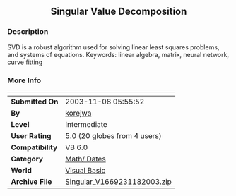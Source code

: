 ﻿<div align="center">

## Singular Value Decomposition


</div>

### Description

SVD is a robust algorithm used for solving linear least squares problems, and systems of equations. Keywords: linear algebra, matrix, neural network, curve fitting
 
### More Info
 


<span>             |<span>
---                |---
**Submitted On**   |2003-11-08 05:55:52
**By**             |[korejwa](https://github.com/Planet-Source-Code/PSCIndex/blob/master/ByAuthor/korejwa.md)
**Level**          |Intermediate
**User Rating**    |5.0 (20 globes from 4 users)
**Compatibility**  |VB 6\.0
**Category**       |[Math/ Dates](https://github.com/Planet-Source-Code/PSCIndex/blob/master/ByCategory/math-dates__1-37.md)
**World**          |[Visual Basic](https://github.com/Planet-Source-Code/PSCIndex/blob/master/ByWorld/visual-basic.md)
**Archive File**   |[Singular\_V1669231182003\.zip](https://github.com/Planet-Source-Code/korejwa-singular-value-decomposition__1-49747/archive/master.zip)









